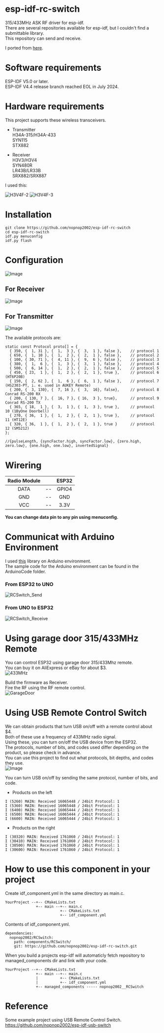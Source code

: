 # esp-idf-rc-switch
315/433MHz ASK RF driver for esp-idf.   
There are several repositories available for esp-idf, but I couldn't find a submittable library.   
This repository can send and receive.   

I ported from [here](https://github.com/sui77/rc-switch).

# Software requirements
ESP-IDF V5.0 or later.   
ESP-IDF V4.4 release branch reached EOL in July 2024.   

# Hardware requirements
This project supports these wireless transceivers.   

- Transmitter   
H34A-315/H34A-433   
SYN115   
STX882   

- Receiver   
H3V3/H3V4   
SYN480R   
LR43B/LR33B   
SRX882/SRX887   

I used this:

![H3V4F-2](https://user-images.githubusercontent.com/6020549/125154180-c36bdc00-e193-11eb-9e89-5934c2db7fae.JPG)
![H3V4F-3](https://user-images.githubusercontent.com/6020549/125154246-0ded5880-e194-11eb-974b-03232166ab12.JPG)

# Installation
```
git clone https://github.com/nopnop2002/esp-idf-rc-switch
cd esp-idf-rc-switch
idf.py menuconfig
idf.py flash
```

# Configuration
![Image](https://github.com/user-attachments/assets/125fbaab-3e1a-4a71-ad7c-83eff94a5ba9)

## For Receiver
![Image](https://github.com/user-attachments/assets/fd511b4e-5ab4-41c4-8800-2575435c130b)

## For Transmitter
![Image](https://github.com/user-attachments/assets/187795ca-754d-4c3d-986c-dc48396207cf)

The available protocols are:   
```
static const Protocol proto[] = {
  { 350, {  1, 31 }, {  1,  3 }, {  3,  1 }, false },    // protocol 1
  { 650, {  1, 10 }, {  1,  2 }, {  2,  1 }, false },    // protocol 2
  { 100, { 30, 71 }, {  4, 11 }, {  9,  6 }, false },    // protocol 3
  { 380, {  1,  6 }, {  1,  3 }, {  3,  1 }, false },    // protocol 4
  { 500, {  6, 14 }, {  1,  2 }, {  2,  1 }, false },    // protocol 5
  { 450, { 23,  1 }, {  1,  2 }, {  2,  1 }, true },     // protocol 6 (HT6P20B)
  { 150, {  2, 62 }, {  1,  6 }, {  6,  1 }, false },    // protocol 7 (HS2303-PT, i. e. used in AUKEY Remote)
  { 200, {  3, 130}, {  7, 16 }, {  3,  16}, false},     // protocol 8 Conrad RS-200 RX
  { 200, { 130, 7 }, {  16, 7 }, { 16,  3 }, true},      // protocol 9 Conrad RS-200 TX
  { 365, { 18,  1 }, {  3,  1 }, {  1,  3 }, true },     // protocol 10 (1ByOne Doorbell)
  { 270, { 36,  1 }, {  1,  2 }, {  2,  1 }, true },     // protocol 11 (HT12E)
  { 320, { 36,  1 }, {  1,  2 }, {  2,  1 }, true }      // protocol 12 (SM5212)
};

//{pulseLength, {syncFactor.high, syncFactor.low}, {zero.high, zero.low}, {one.high, one.low}, invertedSignal}
```

# Wirering

|Radio Module||ESP32|
|:-:|:-:|:-:|
|DATA|--|GPIO4|
|GND|--|GND|
|VCC|--|3.3V|

__You can change data pin to any pin using menuconfig.__   


# Communicat with Arduino Environment
I used [this](https://github.com/sui77/rc-switch) library on Arduino environment.   
The sample code for the Arduino environment can be found in the ArduinoCode folder.

### From ESP32 to UNO
![RCSwitch_Send](https://user-images.githubusercontent.com/6020549/125153827-5d7e5500-e191-11eb-8db9-accd41302b1f.jpg)

### From UNO to ESP32
![RCSwitch_Receive](https://user-images.githubusercontent.com/6020549/125153829-60794580-e191-11eb-952e-65635b412ca8.jpg)

# Using garage door 315/433MHz Remote
You can control ESP32 using garage door 315/433Mhz remote.   
You can buy it on AliExpress or eBay for about $3.   
![433MHz](https://user-images.githubusercontent.com/6020549/139992538-f1e980fc-7f2c-45b1-ac3b-26f43b9ec481.JPG)

Build the firmware as Receiver.   
Fire the RF using the RF remote control.   
![GarageDoor](https://user-images.githubusercontent.com/6020549/166126115-506aa5c7-6fc2-49dd-9a07-53cdb6615e84.jpg)

# Using USB Remote Control Switch
We can obtain products that turn USB on/off with a remote control about $4.   
Both of these use a frequency of 433MHz radio signal.   
Using these, you can turn on/off the USB device from the ESP32.   
The protocols, number of bits, and codes used differ depending on the product, so please check in advance.   
You can use this project to find out what protocols, bit depths, and codes they use.   
![Image](https://github.com/user-attachments/assets/88d1a4d8-c98b-44c4-b589-0b053ff2534b)

You can turn USB on/off by sending the same protocol, number of bits, and code.   
- Products on the left
```
I (5260) MAIN: Received 16065448 / 24bit Protocol: 1
I (5360) MAIN: Received 16065448 / 24bit Protocol: 1
I (6400) MAIN: Received 16065444 / 24bit Protocol: 1
I (6500) MAIN: Received 16065444 / 24bit Protocol: 1
I (6600) MAIN: Received 16065444 / 24bit Protocol: 1
```

- Products on the right
```
I (30320) MAIN: Received 1761060 / 24bit Protocol: 1
I (30410) MAIN: Received 1761060 / 24bit Protocol: 1
I (30500) MAIN: Received 1761060 / 24bit Protocol: 1
I (30600) MAIN: Received 1761060 / 24bit Protocol: 1
```


# How to use this component in your project   
Create idf_component.yml in the same directory as main.c.   
```
YourProject --+-- CMakeLists.txt
              +-- main --+-- main.c
                         +-- CMakeLists.txt
                         +-- idf_component.yml
```

Contents of idf_component.yml.
```
dependencies:
  nopnop2002/RCSwitch:
    path: components/RCSwitch/
    git: https://github.com/nopnop2002/esp-idf-rc-switch.git
```

When you build a projects esp-idf will automaticly fetch repository to managed_components dir and link with your code.   
```
YourProject --+-- CMakeLists.txt
              +-- main --+-- main.c
              |          +-- CMakeLists.txt
              |          +-- idf_component.yml
              +-- managed_components ----- nopnop2002__RCSwitch
```

# Reference
Some example project using USB Remote Control Switch.   
https://github.com/nopnop2002/esp-idf-usb-switch
